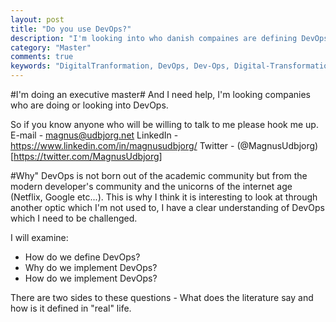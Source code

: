 ```yaml
---
layout: post
title: "Do you use DevOps?"
description: "I'm looking into who danish compaines are defining DevOps, and how they will utilize this."
category: "Master"
comments: true
keywords: "DigitalTranformation, DevOps, Dev-Ops, Digital-Transformatiom"
---
```

#I'm doing an executive master#
And I need help, I'm looking companies who are doing or looking into DevOps.

So if you know anyone who will be willing to talk to me please hook me up.
E-mail - magnus@udbjorg.net
LinkedIn - https://www.linkedin.com/in/magnusudbjorg/
Twitter - (@MagnusUdbjorg)[https://twitter.com/MagnusUdbjorg]

#Why"
DevOps is not born out of the academic community but from the modern developer's community and the unicorns of the internet age (Netflix, Google etc...). This is why I think it is interesting to look at through another optic which I'm not used to, I have a clear understanding of DevOps which I need to be challenged.

I will examine:
* How do we define DevOps?
* Why do we implement DevOps?
* How do we implement DevOps?

There are two sides to these questions - What does the literature say and how is it defined in "real" life.


